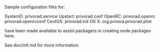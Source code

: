 Sample configuration files for:

SystemD: privorad.service
Upstart: privorad.conf
OpenRC:  privorad.openrc
         privorad.openrcconf
CentOS:  privorad.init
OS X:    org.privora.privorad.plist

have been made available to assist packagers in creating node packages here.

See doc/init.md for more information.

